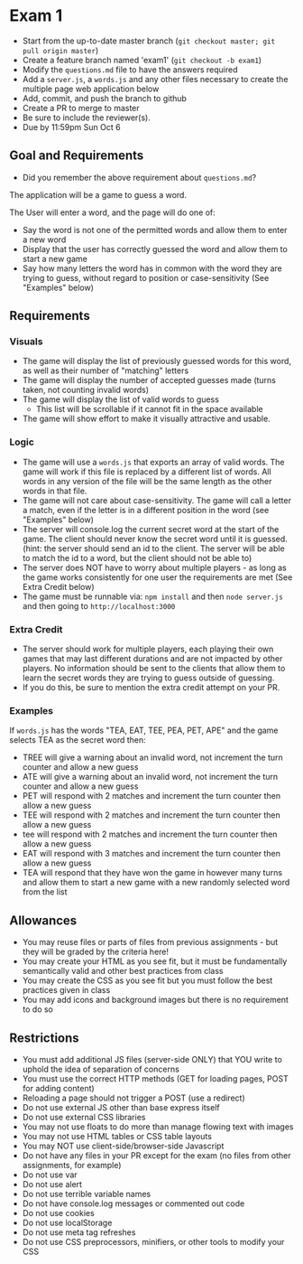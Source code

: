 # Exam 1

* Start from the up-to-date master branch (`git checkout master; git pull origin master`)
* Create a feature branch named 'exam1' (`git checkout -b exam1`)
* Modify the `questions.md` file to have the answers required
* Add a `server.js`, a `words.js` and any other files necessary to create the multiple page web application below
* Add, commit, and push the branch to github
* Create a PR to merge to master
* Be sure to include the reviewer(s).  
* Due by 11:59pm Sun Oct 6

## Goal and Requirements

* Did you remember the above requirement about `questions.md`?

The application will be a game to guess a word.

The User will enter a word, and the page will do one of:
* Say the word is not one of the permitted words and allow them to enter a new word
* Display that the user has correctly guessed the word and allow them to start a new game
* Say how many letters the word has in common with the word they are trying to guess, without regard to position or case-sensitivity  (See "Examples" below)

## Requirements

### Visuals
* The game will display the list of previously guessed words for this word, as well as their number of "matching" letters
* The game will display the number of accepted guesses made (turns taken, not counting invalid words)
* The game will display the list of valid words to guess
  * This list will be scrollable if it cannot fit in the space available
* The game will show effort to make it visually attractive and usable.

### Logic
* The game will use a `words.js` that exports an array of valid words.  The game will work if this file is replaced by a different list of words.  All words in any version of the file will be the same length as the other words in that file.
* The game will not care about case-sensitivity.  The game will call a letter a match, even if the letter is in a different position in the word (see "Examples" below)
* The server will console.log the current secret word at the start of the game.  The client should never know the secret word until it is guessed. (hint: the server should send an id to the client.  The server will be able to match the id to a word, but the client should not be able to)
* The server does NOT have to worry about multiple players - as long as the game works consistently for one user the requirements are met (See Extra Credit below)
* The game must be runnable via: `npm install` and then `node server.js` and then going to `http://localhost:3000`

### Extra Credit
* The server should work for multiple players, each playing their own games that may last different durations and are not impacted by other players.  No information should be sent to the clients that allow them to learn the secret words they are trying to guess outside of guessing.
* If you do this, be sure to mention the extra credit attempt on your PR.

### Examples

If `words.js` has the words "TEA, EAT, TEE, PEA, PET, APE" and the game selects TEA as the secret word then:
* TREE will give a warning about an invalid word, not increment the turn counter and allow a new guess
* ATE will give a warning about an invalid word, not increment the turn counter and allow a new guess
* PET will respond with 2 matches and increment the turn counter then allow a new guess
* TEE will respond with 2 matches and increment the turn counter then allow a new guess
* tee will respond with 2 matches and increment the turn counter then allow a new guess
* EAT will respond with 3 matches and increment the turn counter then allow a new guess
* TEA will respond that they have won the game in however many turns and allow them to start a new game with a new randomly selected word from the list

## Allowances
* You may reuse files or parts of files from previous assignments - but they will be graded by the criteria here!
* You may create your HTML as you see fit, but it must be fundamentally semantically valid and other best practices from class
* You may create the CSS as you see fit but you must follow the best practices given in class
* You may add icons and background images but there is no requirement to do so

## Restrictions
* You must add additional JS files (server-side ONLY) that YOU write to uphold the idea of separation of concerns
* You must use the correct HTTP methods (GET for loading pages, POST for adding content)
* Reloading a page should not trigger a POST (use a redirect)
* Do not use external JS other than base express itself
* Do not use external CSS libraries
* You may not use floats to do more than manage flowing text with images
* You may not use HTML tables or CSS table layouts
* You may NOT use client-side/browser-side Javascript
* Do not have any files in your PR except for the exam (no files from other assignments, for example)
* Do not use var
* Do not use alert
* Do not use terrible variable names
* Do not have console.log messages or commented out code
* Do not use cookies
* Do not use localStorage
* Do not use meta tag refreshes
* Do not use CSS preprocessors, minifiers, or other tools to modify your CSS

